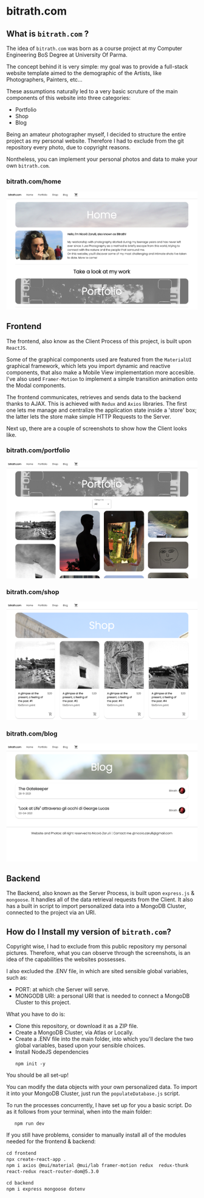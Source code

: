 # bitrath.com

## What is `bitrath.com` ?

The idea of `bitrath.com` was born as a course project at my Computer Engineering BoS Degree at University Of Parma.

The concept behind it is very simple: my goal was to provide a full-stack website template aimed to the demographic of the Artists, like Photographers, Painters, etc...

These assumptions naturally led to a very basic scruture of the main components of this website into three categories:

- Portfolio
- Shop
- Blog

Being an amateur photographer myself, I decided to structure the entire project as my personal website. Therefore I had to exclude from the git repository every photo, due to copyright reasons.

Nontheless, you can implement your personal photos and data to make your own `bitrath.com`.

### bitrath.com/home

![Home](readme_images/screen1.png)

## Frontend

The frontend, also know as the Client Process of this project, is built upon `ReactJS`.

Some of the graphical components used are featured from the `MaterialUI` graphical framework, which lets you import dynamic and reactive components, that also make a Mobile View implementation more accesible.
I've also used `Framer-Motion` to implement a simple transition animation onto the Modal components.

The frontend communicates, retrieves and sends data to the backend thanks to AJAX. This is achieved with `Redux` and `Axios` libraries. The first one lets me manage and centralize the application state inside a 'store' box; the latter lets the store make simple HTTP Requests to the Server.

Next up, there are a couple of screenshots to show how the Client looks like.

### bitrath.com/portfolio

![Portfolio](readme_images/screen2.png)

### bitrath.com/shop

![Shop](readme_images/screen3.png)

### bitrath.com/blog

![Blog](readme_images/screen4.png)

## Backend

The Backend, also known as the Server Process, is built upon `express.js` & `mongoose`.
It handles all of the data retrieval requests from the Client.
It also has a built in script to import personalized data into a MongoDB Cluster, connected to the project via an URI.

## How do I Install my version of `bitrath.com`?

Copyright wise, I had to exclude from this public repository my personal pictures. Therefore, what you can observe through the screenshots, is an idea of the capabilities the websites possesses.

I also excluded the .ENV file, in which are sited sensible global variables, such as:

- PORT: at which che Server will serve.
- MONGODB URI: a personal URI that is needed to connect a MongoDB Cluster to this project.

What you have to do is:

- Clone this repository, or download it as a ZIP file.
- Create a MongoDB Cluster, via Atlas or Locally.
- Create a .ENV file into the main folder, into which you'll declare the two global variables, based upon your sensible choices.
- Install NodeJS dependencies
  ```
  npm init -y
  ```

You should be all set-up!

You can modify the data objects with your own personalized data.
To import it into your MongoDB Cluster, just run the `populateDatabase.js` script.

To run the processes concurrently, I have set up for you a basic script. Do as it follows from your terminal, when into the main folder:

```
   npm run dev
```

If you still have problems, consider to manually install all of the modules needed for the frontend & backend:

```
cd frontend
npx create-react-app .
npm i axios @mui/material @mui/lab framer-motion redux  redux-thunk react-redux react-router-dom@5.3.0
```

```
cd backend
npm i express mongoose dotenv
```
